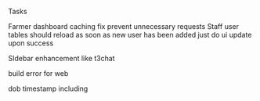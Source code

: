 Tasks


Farmer dashboard caching fix prevent unnecessary requests
Staff user tables should reload as soon as new user has been added just do ui update upon success

SIdebar enhancement like t3chat


build error for web 

dob timestamp including 
